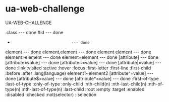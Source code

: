 ua-web-challenge
================

UA-WEB-CHALLENGE

.class 					    --- done
#id						      --- done
*						        --- done
element					    --- done
element,element			--- done
element element			--- done
element>element			--- done
element+element			--- done
[attribute]				  --- done
[attribute=value]		--- done
[attribute~=value]	--- done
[attribute|=value]	--- done
:link
:visited
:active
:hover
:focus
:first-letter
:first-line
:first-child
:before
:after
:lang(language)
element1~element2
[attribute^=value]	--- done
[attribute$=value]	--- done
[attribute*=value]	--- done
:first-of-type
:last-of-type
:only-of-type
:only-child
:nth-child(n)
:nth-last-child(n)
:nth-of-type(n)
:nth-last-of-type(n)
:last-child
:root
:empty
:target
:enabled
:disabled
:checked
:not(selector)
::selection
